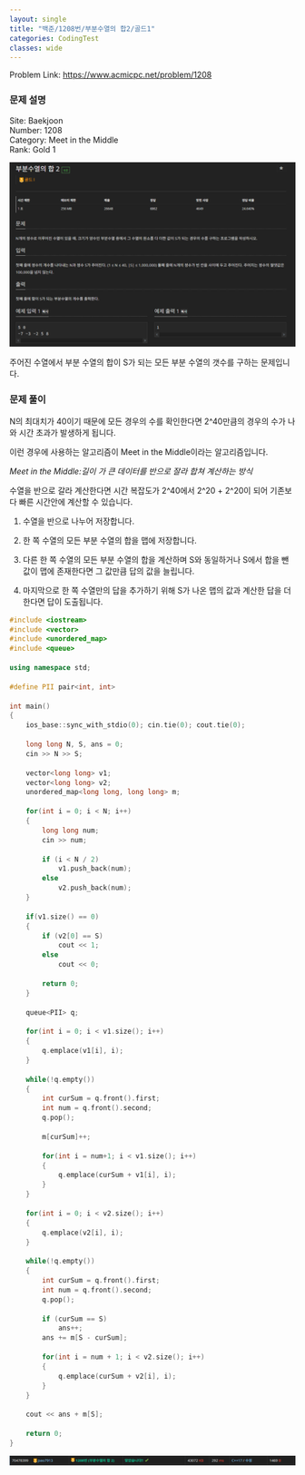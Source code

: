 ```yaml
---
layout: single
title: "백준/1208번/부분수열의 합2/골드1"
categories: CodingTest
classes: wide
---
```


Problem Link: <https://www.acmicpc.net/problem/1208>

### 문제 설명

Site: Baekjoon   
Number: 1208   
Category: Meet in the Middle   
Rank: Gold 1

![백준1208번문제](/assets/images/CodingTest/백준1208번문제.PNG)

주어진 수열에서 부분 수열의 합이 S가 되는 모든 부분 수열의 갯수를 구하는 문제입니다.

### 문제 풀이

N의 최대치가 40이기 때문에 모든 경우의 수를 확인한다면 2^40만큼의 경우의 수가 나와 시간 초과가 발생하게 됩니다.

이런 경우에 사용하는 알고리즘이 Meet in the Middle이라는 알고리즘입니다.

*Meet in the Middle:길이 가 큰 데이터를 반으로 잘라 합쳐 계산하는 방식*

수열을 반으로 갈라 계산한다면 시간 복잡도가 2^40에서 2^20 + 2^20이 되어 기존보다 빠른 시간안에 계산할 수 있습니다.

1. 수열을 반으로 나누어 저장합니다.

2. 한 쪽 수열의 모든 부분 수열의 합을 맵에 저장합니다.

3. 다른 한 쪽 수열의 모든 부분 수열의 합을 계산하며 S와 동일하거나 S에서 합을 뺀 값이 맵에 존재한다면 그 값만큼 답의 값을 늘립니다.

4. 마지막으로 한 쪽 수열만의 답을 추가하기 위해 S가 나온 맵의 값과 계산한 답을 더한다면 답이 도출됩니다.

```cpp
#include <iostream>
#include <vector>
#include <unordered_map>
#include <queue>

using namespace std;

#define PII pair<int, int>

int main()
{
    ios_base::sync_with_stdio(0); cin.tie(0); cout.tie(0);

    long long N, S, ans = 0;
    cin >> N >> S;

    vector<long long> v1;
    vector<long long> v2;
    unordered_map<long long, long long> m;

    for(int i = 0; i < N; i++)
    {
        long long num;
        cin >> num;

        if (i < N / 2)
            v1.push_back(num);
        else
            v2.push_back(num);
    }

    if(v1.size() == 0)
    {
        if (v2[0] == S)
            cout << 1;
        else
            cout << 0;

        return 0;
    }

    queue<PII> q;

    for(int i = 0; i < v1.size(); i++)
    {
        q.emplace(v1[i], i);
    }

    while(!q.empty())
    {
        int curSum = q.front().first;
        int num = q.front().second;
        q.pop();

        m[curSum]++;

        for(int i = num+1; i < v1.size(); i++)
        {
            q.emplace(curSum + v1[i], i);
        }
    }

    for(int i = 0; i < v2.size(); i++)
    {
        q.emplace(v2[i], i);
    }

    while(!q.empty())
    {
        int curSum = q.front().first;
        int num = q.front().second;
        q.pop();

        if (curSum == S)
            ans++;
        ans += m[S - curSum];

        for(int i = num + 1; i < v2.size(); i++)
        {
            q.emplace(curSum + v2[i], i);
        }
    }

    cout << ans + m[S];

    return 0;
}
```

![백준1208번](/assets/images/CodingTest/백준1208번.PNG)
